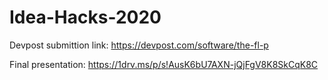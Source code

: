 # Idea-Hacks-2020

Devpost submittion link: https://devpost.com/software/the-fl-p

Final presentation: https://1drv.ms/p/s!AusK6bU7AXN-jQjFgV8K8SkCqK8C
